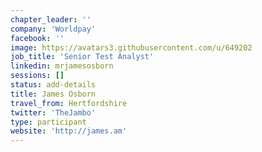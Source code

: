```yaml
---
chapter_leader: ''
company: 'Worldpay'
facebook: ''
image: https://avatars3.githubusercontent.com/u/649202
job_title: 'Senior Test Analyst'
linkedin: mrjamesosborn
sessions: []
status: add-details
title: James Osborn
travel_from: Hertfordshire
twitter: 'TheJambo'
type: participant
website: 'http://james.am'
---
```


<!-- put more details about participant here -->
